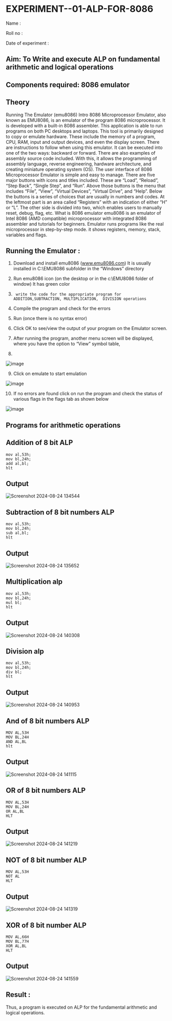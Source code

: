# EXPERIMENT--01-ALP-FOR-8086

Name : 

Roll no :

Date of experiment :





## Aim: To Write and execute ALP on fundamental arithmetic and logical operations
## Components required: 8086  emulator 
## Theory 
Running The Emulator (emu8086) Intro 8086 Microprocessor Emulator, also known as EMU8086, is an emulator of the program 8086 microprocessor. It is developed with a built-in 8086 assembler. This application is able to run programs on both PC desktops and laptops. This tool is primarily designed to copy or emulate hardware. These include the memory of a program, CPU, RAM, input and output devices, and even the display screen. There are instructions to follow when using this emulator. It can be executed into one of the two ways: backward or forward. There are also examples of assembly source code included. With this, it allows the programming of assembly language, reverse engineering, hardware architecture, and creating miniature operating system (OS). The user interface of 8086 Microprocessor Emulator is simple and easy to manage. There are five major buttons with icons and titles included. These are “Load”, “Reload”, “Step Back”, “Single Step”, and “Run”. Above those buttons is the menu that includes “File”, “View”, “Virtual Devices”, “Virtual Drive”, and “Help”. Below the buttons is a series of choices that are usually in numbers and codes. At the leftmost part is an area called “Registers” with an indication of either “H” or “L”. The other side is divided into two, which enables users to manually reset, debug, flag, etc. What is 8086 emulator emu8086 is an emulator of Intel 8086 (AMD compatible) microprocessor with integrated 8086 assembler and tutorials for beginners. Emulator runs programs like the real microprocessor in step-by-step mode. it shows registers, memory, stack, variables and flags.


 ## Running the Emulator :
1.	Download and install emu8086 (www.emu8086.com) It is usually installed in C:\EMU8086 subfolder in the “Windows” directory
2.	  Run  emu8086 icon (on the desktop or in the c:\EMU8086 folder of window) It has green color 
 
 
3.		write the code for the appropriate program for ADDITION,SUBTRACTION, MULTIPLICATION,  DIVISION operations 

4.	 Compile the program and check for the errors 
5.	Run (once there is no syntax error) 

6.	Click OK to see/view the output of your program on the Emulator screen. 


7.	After running the program, another menu screen will be displayed, where you have the option to “View” symbol table,
8.	 


![image](https://user-images.githubusercontent.com/36288975/189273263-d65baae9-4b8f-4723-afb3-c0ffa4052b04.png)











9.	Click on emulate to start emulation 








![image](https://user-images.githubusercontent.com/36288975/189273273-9bb36ec1-e2e8-4892-8d35-37707332bfdc.png)








10.	If no errors are found click on run the program and check the status of various flags in the flags tab as shown below 






![image](https://user-images.githubusercontent.com/36288975/189273277-113a2a33-4a40-4ff8-95a5-ecd3a1f504fe.png)







## Programs for arithmetic  operations

## Addition  of 8 bit ALP 
```
mov al,53h;
mov bl,24h;
add al,bl;
hlt
```
## Output 

![Screenshot 2024-08-24 134544](https://github.com/user-attachments/assets/d57dc058-c074-46fe-91ff-0797c466b68d)
 
## Subtraction   of 8 bit numbers  ALP
```
mov al,53h;
mov bl,24h;
sub al,bl;
hlt
``` 
## Output

![Screenshot 2024-08-24 135652](https://github.com/user-attachments/assets/a47005e2-22d7-4130-970f-fdad73f87923)

## Multiplication alp
```
mov al,53h;
mov bl,24h;
mul bl;
hlt
```
 ## Output  
 
![Screenshot 2024-08-24 140308](https://github.com/user-attachments/assets/4244cb51-8e7e-4ff2-bca6-12ba8eda1965)

## Division alp 
```
mov al,53h;
mov bl,24h;
div bl;
hlt
```
## Output  

![Screenshot 2024-08-24 140953](https://github.com/user-attachments/assets/1c541adc-bed5-44cb-abbc-f51a6b391f3d)

## And of 8 bit numbers ALP
```
MOV AL,53H
MOV BL,24H
AND AL,BL
hlt
```
 ## Output  
 
![Screenshot 2024-08-24 141115](https://github.com/user-attachments/assets/53bd7224-b244-4d89-8936-c64d7869d236)

## OR of 8 bit numbers ALP
```
MOV AL,53H
MOV BL,24H
OR AL,BL
HLT
```
 ## Output  
 ![Screenshot 2024-08-24 141219](https://github.com/user-attachments/assets/9efa002a-1271-46b2-aece-3afb5b1809c0)

## NOT of 8 bit number ALP
```
MOV AL,53H
NOT AL
HLT
```
 ## Output  
 
![Screenshot 2024-08-24 141319](https://github.com/user-attachments/assets/7e3a20d4-0525-4b44-8c58-8fd392da3ddc)

## XOR of 8 bit number ALP
```
MOV AL,66H
MOV BL,77H
XOR AL,BL
HLT
```
 ## Output  
 ![Screenshot 2024-08-24 141559](https://github.com/user-attachments/assets/3dd2df90-afb3-4add-88e6-f51cda800527)
 
## Result :
Thus, a program is executed on ALP for the fundamental arithmetic and logical operations. 








